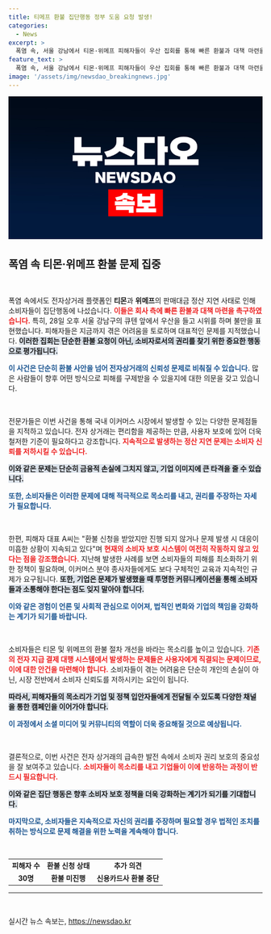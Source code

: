 ```yaml
---
title: 티메프 환불 집단행동 정부 도움 요청 발생!
categories:
  - News
excerpt: >
  폭염 속, 서울 강남에서 티몬·위메프 피해자들이 우산 집회를 통해 빠른 환불과 대책 마련을 촉구했다. 이들은 환불 지연 사태에 대한 분노를 표출하며, 점차 늘어나는 집단 행동으로 기업에 책임을 요구하고 있다.
feature_text: >
  폭염 속, 서울 강남에서 티몬·위메프 피해자들이 우산 집회를 통해 빠른 환불과 대책 마련을 촉구했다. 이들은 환불 지연 사태에 대한 분노를 표출하며, 점차 늘어나는 집단 행동으로 기업에 책임을 요구하고 있다.
image: '/assets/img/newsdao_breakingnews.jpg'
---
```


<p><img src="/assets/img/newsdao_breakingnews.jpg" alt="firstkoreanews 속보" /></p>

<h2 data-ke-size="size26">폭염 속 티몬·위메프 환불 문제 집중</h2>

<p data-ke-size="size16">&nbsp;</p>

<p>폭염 속에서도 전자상거래 플랫폼인 <strong>티몬</strong>과 <strong>위메프</strong>의 판매대금 정산 지연 사태로 인해 소비자들이 집단행동에 나섰습니다. <b><span style="color: #ee2323;">이들은 회사 측에 빠른 환불과 대책 마련을 촉구하였습니다.</span></b> 특히, 28일 오후 서울 강남구의 큐텐 앞에서 우산을 들고 시위를 하며 불만을 표현했습니다. 피해자들은 지금까지 겪은 어려움을 토로하며 대표적인 문제를 지적했습니다. <b><span style="background-color: #21538527;">이러한 집회는 단순한 환불 요청이 아닌, 소비자로서의 권리를 찾기 위한 중요한 행동으로 평가됩니다.</span></b> </p>

<p><b><span style="color: #1a5490;">이 사건은 단순히 환불 사안을 넘어 전자상거래의 신뢰성 문제로 비춰질 수 있습니다.</span></b> 많은 사람들이 향후 어떤 방식으로 피해를 구제받을 수 있을지에 대한 의문을 갖고 있습니다. </p>

<p data-ke-size="size16">&nbsp;</p>

<p>전문가들은 이번 사건을 통해 국내 이커머스 시장에서 발생할 수 있는 다양한 문제점들을 지적하고 있습니다. 전자 상거래는 편리함을 제공하는 만큼, 사용자 보호에 있어 더욱 철저한 기준이 필요하다고 강조합니다. <b><span style="color: #ee2323;">지속적으로 발생하는 정산 지연 문제는 소비자 신뢰를 저하시킬 수 있습니다.</span></b></p>

<p><b><span style="background-color: #21538527;">이와 같은 문제는 단순히 금융적 손실에 그치지 않고, 기업 이미지에 큰 타격을 줄 수 있습니다.</span></b> </p>

<p><b><span style="color: #1a5490;">또한, 소비자들은 이러한 문제에 대해 적극적으로 목소리를 내고, 권리를 주장하는 자세가 필요합니다.</span></b> </p>

<p data-ke-size="size16">&nbsp;</p>

<p>한편, 피해자 대표 A씨는 "환불 신청을 받았지만 진행 되지 않거나 문제 발생 시 대응이 미흡한 상황이 지속되고 있다"며 <b><span style="color: #ee2323;">현재의 소비자 보호 시스템이 여전히 작동하지 않고 있다는 점을 강조했습니다.</span></b> 지난해 발생한 사례를 보면 소비자들의 피해를 최소화하기 위한 정책이 필요하며, 이커머스 분야 종사자들에게도 보다 구체적인 교육과 지속적인 규제가 요구됩니다. <b><span style="background-color: #21538527;">또한, 기업은 문제가 발생했을 때 투명한 커뮤니케이션을 통해 소비자들과 소통해야 한다는 점도 잊지 말아야 합니다.</span></b> </p>

<p><b><span style="color: #1a5490;">이와 같은 경험이 언론 및 사회적 관심으로 이어져, 법적인 변화와 기업의 책임을 강화하는 계기가 되기를 바랍니다.</span></b></p>

<p data-ke-size="size16">&nbsp;</p>

<p>소비자들은 티몬 및 위메프의 환불 절차 개선을 바라는 목소리를 높이고 있습니다. <b><span style="color: #ee2323;">기존의 전자 지급 결제 대행 시스템에서 발생하는 문제들은 사용자에게 직결되는 문제이므로, 이에 대한 안건을 마련해야 합니다.</span></b> 소비자들이 겪는 어려움은 단순히 개인의 손실이 아닌, 시장 전반에서 소비자 신뢰도를 저하시키는 요인이 됩니다. </p>

<p><b><span style="background-color: #21538527;">따라서, 피해자들의 목소리가 기업 및 정책 입안자들에게 전달될 수 있도록 다양한 채널을 통한 캠페인을 이어가야 합니다.</span></b> </p>

<p><b><span style="color: #1a5490;">이 과정에서 소셜 미디어 및 커뮤니티의 역할이 더욱 중요해질 것으로 예상됩니다.</span></b> </p>

<p data-ke-size="size16">&nbsp;</p>

<p>결론적으로, 이번 사건은 전자 상거래의 급속한 발전 속에서 소비자 권리 보호의 중요성을 잘 보여주고 있습니다. <b><span style="color: #ee2323;">소비자들이 목소리를 내고 기업들이 이에 반응하는 과정이 반드시 필요합니다.</span></b>  </p>

<p><b><span style="background-color: #21538527;">이와 같은 집단 행동은 향후 소비자 보호 정책을 더욱 강화하는 계기가 되기를 기대합니다.</span></b> </p>

<p><b><span style="color: #1a5490;">마지막으로, 소비자들은 지속적으로 자신의 권리를 주장하며 필요할 경우 법적인 조치를 취하는 방식으로 문제 해결을 위한 노력을 계속해야 합니다.</span></b></p>

<p data-ke-size="size16">&nbsp;</p>

<table style="width: 100%;">
    <tbody>
        <tr>
            <td style="text-align: center; height: 17px;"><b>피해자 수</b></td>
            <td style="text-align: center; height: 17px;"><b>환불 신청 상태</b></td>
            <td style="text-align: center; height: 17px;"><b>추가 의견</b></td>
        </tr>
        <tr>
            <td style="text-align: center; height: 17px;"><b>30명</b></td>
            <td style="text-align: center; height: 17px;"><b>환불 미진행</b></td>
            <td style="text-align: center; height: 17px;"><b>신용카드사 환불 중단</b></td>
        </tr>
    </tbody>
</table>

<hr/>

<p data-ke-size="size16">&nbsp;</p>
실시간 뉴스 속보는, <a href="https://newsdao.kr" rel="dofollow">https://newsdao.kr</a>


